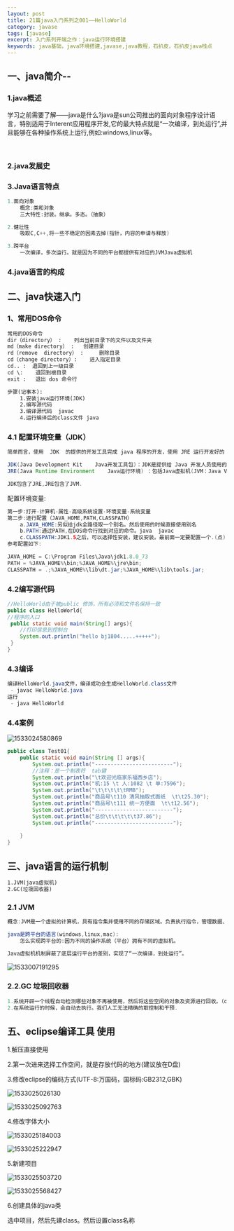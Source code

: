 ```yaml
---
layout: post
title: 21篇java入门系列之001——HelloWorld
category: javase
tags: [javase]
excerpt: 入门系列开端之作：java运行环境搭建
keywords: java基础，java环境搭建,javase,java教程，石扒皮，石扒皮java栈点
---
```




## 一、java简介--



### 1.java概述

​	学习之前需要了解——java是什么?java是sun公司推出的面向对象程序设计语言，特别适用于Interent应用程序开发,它的最大特点就是“一次编译，到处运行”,并且能够在各种操作系统上运行,例如:windows,linux等。

​	





### 2.java发展史



### 3.Java语言特点

```java
1.面向对象
	概念:类和对象
	三大特性:封装。继承。多态。（抽象）

2.健壮性
	吸取C,C++,将一些不稳定的因素去掉(指针，内容的申请与释放)

3.跨平台
	一次编译，多次运行。就是因为不同的平台都提供有对应的JVMJava虚拟机
```



### 4.java语言的构成





## 二、java快速入门



### 1、常用DOS命令

```xml
常用的DOS命令
dir（directory） :    列出当前目录下的文件以及文件夹
md（make directory） :   创建目录
rd（remove  directory） :     删除目录
cd（change directory）:    进入指定目录
cd.. :  退回到上一级目录
cd \:    退回到根目录
exit :   退出 dos 命令行
```





```xml
步骤(记事本):
	1.安装java运行环境(JDK)
	2.编写源代码
	3.编译源代码  javac
	4.运行编译后的class文件 java
```



### 4.1 配置环境变量（JDK）

```java
简单而言，使用  JDK  的提供的开发工具完成 java 程序的开发，使用 JRE 运行开发好的 Java 应用程序。

JDK(Java Development Kit    Java开发工具包)：JDK是提供给 Java 开发人员使用的，其中包含了 java 的开发工具，也包括了JRE。所以安装了JDK，就不用在单独安装JRE了
JRE(Java Runtime Environment    Java运行环境) ：包括Java虚拟机(JVM：Java Virtual Machine)和 Java 程序所需的核心类库等，如果想要运行一个开发好的Java程序，计算机中只需要安装JRE即可。

JDK包含了JRE,JRE包含了JVM.
```



配置环境变量:

```java
第一步:打开-计算机-属性-高级系统设置-环境变量-系统变量
第二步:进行配置（JAVA_HOME,PATH,CLASSPATH）
	a.JAVA_HOME:另似给jdk全路径取一个别名。然后使用的时候直接使用别名
	b.PATH:通过PATH,在DOS命令行找到对应的命令。java  javac 
	c.CLASSPATH:JDK1.5之后，可以选择性安装，建议安装。最前面一定要配置一个.(点)
参考配置如下:
```

```java
JAVA_HOME = C:\Program Files\Java\jdk1.8.0_73
PATH = %JAVA_HOME%\bin;%JAVA_HOME%\jre\bin;
CLASSPATH = .;%JAVA_HOME%\lib\dt.jar;%JAVA_HOME%\lib\tools.jar;
```



### 4.2编写源代码

```java
//HelloWorld由于被public 修饰，所有必须和文件名保持一致
public class HelloWorld{
//程序的入口
 public static void main(String[] args){
	//打印信息到控制台
	System.out.println("hello bj1804.....+++++");
 }
}
```



### 4.3编译

```java
编译HelloWorld.java文件，编译成功会生成HelloWorld.class文件
 - javac HelloWorld.java
运行
 - java HelloWorld
```

### 4.4案例

![1533024580869](D:/blog/shixiuyin.github.io/assets/images/img01/1533024580869.png)



```java
public class Test01{
	public static void main(String [] args){
		System.out.println("-------------------------");
		//注释：是一个制表符  tab键
		System.out.println("\t欢迎光临家乐福西乡店");
		System.out.println("机:15 \t 人:1082 \t 单:7596");
		System.out.println("\t\t\t\t\tRMB");
		System.out.println("商品号\t110 清风抽取式面纸  \t\t25.30");
		System.out.println("商品号\t111 统一方便面  \t\t12.56");
		System.out.println("-------------------------");
		System.out.println("总价\t\t\t\t\t37.86");
		System.out.println("-------------------------");
		
	}
}

```









## 三、java语言的运行机制

```xml
1.JVM(java虚拟机)
2.GC(垃圾回收器)
```



### 2.1 JVM

```java
概念:JVM是一个虚拟的计算机，具有指令集并使用不同的存储区域。负责执行指令，管理数据、内存、寄存器

java是跨平台的语言(windows,linux,mac):
	怎么实现跨平台的:因为不同的操作系统（平台）拥有不同的虚拟机。

Java虚拟机机制屏蔽了底层运行平台的差别，实现了“一次编译，到处运行”。
```

![1533007191295](../../../assets/images/img01/1533007191295.png)



### 2.2.GC 垃圾回收器

```java
1.系统开辟一个线程自动检测哪些对象不再被使用，然后将这些空闲的对象及资源进行回收。（c,c++需要手动回收）
2.在系统运行的时候，会自动去执行。我们人工无法精确的取控制和干预.
```















## 五、eclipse编译工具 使用

1.解压直接使用

2.第一次进来选择工作空间，就是存放代码的地方(建议放在D盘)

3.修改eclipse的编码方式(UTF-8:万国码，国标码:GB2312,GBK)

![1533025026130](../../../assets/images/img01/1533025026130.png)

![1533025092763](../../../assets/images/img01/1533025092763.png)



4.修改字体大小

![1533025184003](../../../assets/images/img01/1533025184003.png)

![1533025222947](../../../assets/images/img01/1533025222947.png)





5.新建项目

![1533025503720](../../../assets/images/img01/1533025503720.png)



![1533025568427](../../../assets/images/img01/1533025568427.png)



6.创建具体的java类

选中项目，然后先建class。然后设置class名称